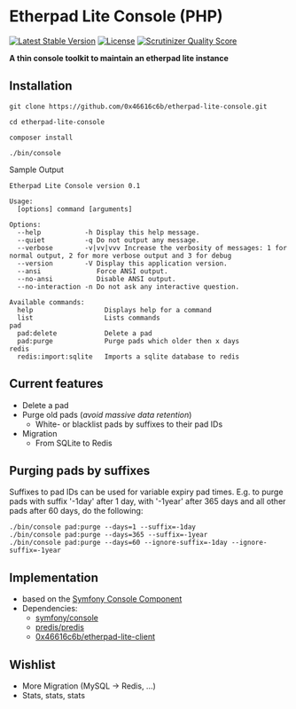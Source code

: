 # Etherpad Lite Console (PHP)

[![Latest Stable Version](https://poser.pugx.org/0x46616c6b/etherpad-lite-console/v/stable.png)](https://packagist.org/packages/0x46616c6b/etherpad-lite-console) [![License](https://poser.pugx.org/0x46616c6b/etherpad-lite-console/license.png)](https://packagist.org/packages/0x46616c6b/etherpad-lite-console) [![Scrutinizer Quality Score](https://scrutinizer-ci.com/g/0x46616c6b/etherpad-lite-console/badges/quality-score.png?s=4bd527762446d5ea536787bf5ab611488d1dd7d6)](https://scrutinizer-ci.com/g/0x46616c6b/etherpad-lite-console/)

**A thin console toolkit to maintain an etherpad lite instance**

## Installation

    git clone https://github.com/0x46616c6b/etherpad-lite-console.git
    
    cd etherpad-lite-console
    
    composer install

    ./bin/console

Sample Output

    Etherpad Lite Console version 0.1
    
    Usage:
      [options] command [arguments]
    
    Options:
      --help           -h Display this help message.
      --quiet          -q Do not output any message.
      --verbose        -v|vv|vvv Increase the verbosity of messages: 1 for normal output, 2 for more verbose output and 3 for debug
      --version        -V Display this application version.
      --ansi              Force ANSI output.
      --no-ansi           Disable ANSI output.
      --no-interaction -n Do not ask any interactive question.
    
    Available commands:
      help                  Displays help for a command
      list                  Lists commands
    pad
      pad:delete            Delete a pad
      pad:purge             Purge pads which older then x days
    redis
      redis:import:sqlite   Imports a sqlite database to redis

## Current features

* Delete a pad
* Purge old pads (*avoid massive data retention*)
  * White- or blacklist pads by suffixes to their pad IDs
* Migration
  * From SQLite to Redis

## Purging pads by suffixes

Suffixes to pad IDs can be used for variable expiry pad times. E.g. to
purge pads with suffix '-1day' after 1 day, with '-1year' after 365 days
and all other pads after 60 days, do the following:

    ./bin/console pad:purge --days=1 --suffix=-1day
    ./bin/console pad:purge --days=365 --suffix=-1year
    ./bin/console pad:purge --days=60 --ignore-suffix=-1day --ignore-suffix=-1year

## Implementation

* based on the [Symfony Console Component](http://symfony.com/doc/current/components/console/introduction.html)
* Dependencies:
   * [symfony/console](https://packagist.org/packages/predis/predis)
   * [predis/predis](https://packagist.org/packages/predis/predis)
   * [0x46616c6b/etherpad-lite-client](https://packagist.org/packages/0x46616c6b/etherpad-lite-client)

## Wishlist

* More Migration (MySQL -> Redis, ...)
* Stats, stats, stats
